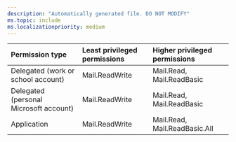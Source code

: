 ```yaml
---
description: "Automatically generated file. DO NOT MODIFY"
ms.topic: include
ms.localizationpriority: medium
---
```


|Permission type|Least privileged permissions|Higher privileged permissions|
|:---|:---|:---|
|Delegated (work or school account)|Mail.ReadWrite|Mail.Read, Mail.ReadBasic|
|Delegated (personal Microsoft account)|Mail.ReadWrite|Mail.Read, Mail.ReadBasic|
|Application|Mail.ReadWrite|Mail.Read, Mail.ReadBasic.All|

